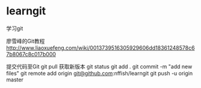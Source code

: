 # learngit
学习git

廖雪峰的Git教程
http://www.liaoxuefeng.com/wiki/0013739516305929606dd18361248578c67b8067c8c017b000

提交代码至Git
git pull 获取新版本
git status
git add .
git commit -m "add new files"
git remote add origin git@github.com:nffish/learngit
git push -u origin master
